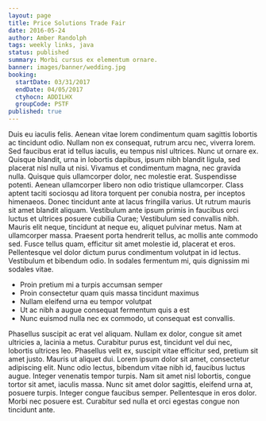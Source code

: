 ```yaml
---
layout: page
title: Price Solutions Trade Fair
date: 2016-05-24
author: Amber Randolph
tags: weekly links, java
status: published
summary: Morbi cursus ex elementum ornare.
banner: images/banner/wedding.jpg
booking:
  startDate: 03/31/2017
  endDate: 04/05/2017
  ctyhocn: ADDILHX
  groupCode: PSTF
published: true
---
```

Duis eu iaculis felis. Aenean vitae lorem condimentum quam sagittis lobortis ac tincidunt odio. Nullam non ex consequat, rutrum arcu nec, viverra lorem. Sed faucibus erat id tellus iaculis, eu tempus nisl ultrices. Nunc ut ornare ex. Quisque blandit, urna in lobortis dapibus, ipsum nibh blandit ligula, sed placerat nisl nulla ut nisi. Vivamus et condimentum magna, nec gravida nulla. Quisque quis ullamcorper dolor, nec molestie erat. Suspendisse potenti.
Aenean ullamcorper libero non odio tristique ullamcorper. Class aptent taciti sociosqu ad litora torquent per conubia nostra, per inceptos himenaeos. Donec tincidunt ante at lacus fringilla varius. Ut rutrum mauris sit amet blandit aliquam. Vestibulum ante ipsum primis in faucibus orci luctus et ultrices posuere cubilia Curae; Vestibulum sed convallis nibh. Mauris elit neque, tincidunt at neque eu, aliquet pulvinar metus. Nam at ullamcorper massa. Praesent porta hendrerit tellus, ac mollis ante commodo sed. Fusce tellus quam, efficitur sit amet molestie id, placerat et eros. Pellentesque vel dolor dictum purus condimentum volutpat in id lectus. Vestibulum et bibendum odio. In sodales fermentum mi, quis dignissim mi sodales vitae.

* Proin pretium mi a turpis accumsan semper
* Proin consectetur quam quis massa tincidunt maximus
* Nullam eleifend urna eu tempor volutpat
* Ut ac nibh a augue consequat fermentum quis a est
* Nunc euismod nulla nec ex commodo, ut consequat est convallis.

Phasellus suscipit ac erat vel aliquam. Nullam ex dolor, congue sit amet ultricies a, lacinia a metus. Curabitur purus est, tincidunt vel dui nec, lobortis ultrices leo. Phasellus velit ex, suscipit vitae efficitur sed, pretium sit amet justo. Mauris ut aliquet dui. Lorem ipsum dolor sit amet, consectetur adipiscing elit. Nunc odio lectus, bibendum vitae nibh id, faucibus luctus augue. Integer venenatis tempor turpis. Nam sit amet nisl lobortis, congue tortor sit amet, iaculis massa. Nunc sit amet dolor sagittis, eleifend urna at, posuere turpis. Integer congue faucibus semper. Pellentesque in eros dolor. Morbi nec posuere est. Curabitur sed nulla et orci egestas congue non tincidunt ante.
